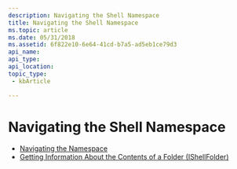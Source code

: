 ```yaml
---
description: Navigating the Shell Namespace
title: Navigating the Shell Namespace
ms.topic: article
ms.date: 05/31/2018
ms.assetid: 6f822e10-6e64-41cd-b7a5-ad5eb1ce79d3
api_name: 
api_type: 
api_location: 
topic_type: 
 - kbArticle

---
```


# Navigating the Shell Namespace

- [Navigating the Namespace](navigate.md)
- [Getting Information About the Contents of a Folder (IShellFolder)](folder-info.md)

 

 



